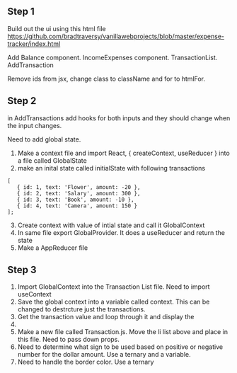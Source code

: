 ## Step 1

Build out the ui using this html file https://github.com/bradtraversy/vanillawebprojects/blob/master/expense-tracker/index.html

Add Balance component. IncomeExpenses component. TransactionList. AddTransaction

Remove ids from jsx, change class to className and for to htmlFor.

## Step 2

in AddTransactions add hooks for both inputs and they should change when the input changes.

Need to add global state.

1. Make a context file and import React, { createContext, useReducer } into a file called GlobalState
2. make an inital state called initialState with following transactions

```
[
   { id: 1, text: 'Flower', amount: -20 },
   { id: 2, text: 'Salary', amount: 300 },
   { id: 3, text: 'Book', amount: -10 },
   { id: 4, text: 'Camera', amount: 150 }
];
```

3. Create context with value of intial state and call it GlobalContext
4. In same file export GlobalProvider. It does a useReducer and return the state
5. Make a AppReducer file

## Step 3

1. Import GlobalContext into the Transaction List file. Need to import useContext
2. Save the global context into a variable called context. This can be changed to destrcture just the transactions.
3. Get the transaction value and loop through it and display the <li>
4. Make a new file called Transaction.js. Move the li list above and place in this file. Need to pass down props.
5. Need to determine what sign to be used based on positive or negative number for the dollar amount. Use a ternary and a variable.
6. Need to handle the border color. Use a ternary
